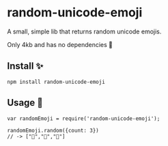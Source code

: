 # random-unicode-emoji

A small, simple lib that returns random unicode emojis. 

Only 4kb and has no dependencies 👼

## Install ✨

`npm install random-unicode-emoji`

## Usage 🐙

```
var randomEmoji = require('random-unicode-emoji');

randomEmoji.random({count: 3})
// -> ["🐸","🍇","🚣"]

```
